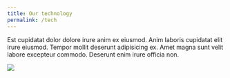 ```yaml
---
title: Our technology
permalink: /tech
---
```

Est cupidatat dolor dolore irure anim ex eiusmod. Anim laboris cupidatat elit irure eiusmod. Tempor mollit deserunt adipisicing ex. Amet magna sunt velit labore excepteur commodo. Deserunt enim irure officia non.

![](https://picsum.photos/800/600)